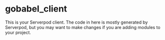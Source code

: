 # gobabel_client

This is your Serverpod client. The code in here is mostly generated by
Serverpod, but you may want to make changes if you are adding modules to your
project.
